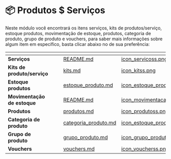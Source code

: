 # 📦 Produtos $ Serviços

Neste módulo você encontrará os itens serviços, kits de produtos/serviço, estoque produtos, movimentação de estoque, produtos, categoria de produto, grupo de produto e vouchers, para saber mais informações sobre algum item em específico, basta clicar abaixo no de sua preferência:

<table data-view="cards">
    <thead>
        <tr>
            <th></th>
            <th></th>
            <th></th>
            <th data-hidden data-card-target data-type="content-ref"></th>
            <th data-hidden data-card-cover data-type="files"></th>
        </tr>
    </thead>
    <tbody>
        <tr>
            <td>
                <strong>Serviços</strong>
            </td>
            <td></td>
            <td></td>
            <td>
                <a href="/erp-v2/funcionalidades/produtos_servicos/servicos.md">README.md</a>
            </td>
            <td>
                <a href="/erp-v2/assets/funcionalidades/icon_servicoss.png">icon_servicoss.png</a>
            </td>
        </tr>
        <tr>
            <td>
                <strong>Kits de produto/serviço</strong>
            </td>
            <td></td>
            <td></td>
            <td>
                <a href="/erp-v2/funcionalidades/produtos_servicos/kits.md">kits.md</a>
            </td>
            <td>
                <a href="/erp-v2/assets/funcionalidades/icon_kitss.png">icon_kitss.png</a>
            </td>
        </tr>
        <tr>
            <td>
                <strong>Estoque produtos</strong>
            </td>
            <td></td>
            <td></td>
            <td>
                <a href="/erp-v2/funcionalidades/produtos_servicos/estoque_produto.md">estoque_produto.md</a>
            </td>
            <td>
                <a href="/erp-v2/assets/funcionalidades/icon_estoque_produtoo.png">icon_estoque_produtoo.png</a>
            </td>
        </tr>
        <tr>
            <td>
                <strong>Movimentação de estoque</strong>
            </td>
            <td></td>
            <td></td>
            <td>
                <a href="/erp-v2/funcionalidades/produtos_servico/movimentacao_estoque.md">README.md</a>
            </td>
            <td>
                <a href="/erp-v2/assets/funcionalidades/icon_movimentacao_estoque.png">icon_movimentacao_estoque.png</a>
            </td>
        </tr>
        <tr>
            <td>
                <strong>Produtos</strong>
            </td>
            <td></td>
            <td></td>
            <td>
                <a href="/erp-v2/funcionalidades/produtos_servico/fiscal/produtos.md">produtos.md</a>
            </td>
            <td>
                <a href="/erp-v2/assets/funcionalidades/icon_produtoss.png">icon_produtoss.png</a>
            </td>
        </tr>
        <tr>
            <td>
                <strong>Categoria de produto</strong>
            </td>
            <td></td>
            <td></td>
            <td>
                <a href="/erp-v2/funcionalidades/produtos_servico/categoria_produto.md">categoria_produto.md</a>
            </td>
            <td>
                <a href="/erp-v2/assets/funcionalidades/icon_estoque_produtoo.png">icon_estoque_produtoo.png</a>
            </td>
        </tr>
        <tr>
            <td>
                <strong>Grupo de produto</strong>
            </td>
            <td></td>
            <td></td>
            <td>
                <a href="/erp-v2/funcionalidades/produtos_servico/grupo_produto.md">grupo_produto.md</a>
            </td>
            <td>
                <a href="/erp-v2/assets/funcionalidades/icon_grupo_produtoss.png">icon_grupo_produtoss.png</a>
            </td>
        </tr>
        <tr>
            <td>
                <strong>Vouchers</strong>
            </td>
            <td></td>
            <td></td>
            <td>
                <a href="/erp-v2/funcionalidades/produtos_servico/vouchers.md">vouchers.md</a>
            </td>
            <td>
                <a href="/erp-v2/assets/funcionalidades/icon_voucherss.png">icon_voucherss.png</a>
            </td>
        </tr>
    </tbody>
</table>